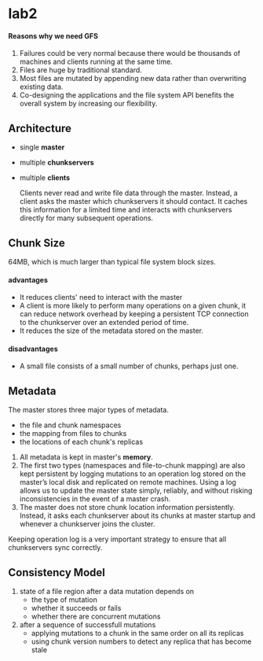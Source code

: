 # lab2

#### Reasons why we need GFS
1.  Failures could be very normal because there would be thousands of machines and clients running at the same time.
2.  Files are huge by traditional standard.
3.  Most files are mutated by appending new data rather than overwriting existing data.
4.  Co-designing the applications and the file system API benefits the overall system by increasing our flexibility.


## Architecture
*  single **master**
*  multiple **chunkservers**
*  multiple **clients**

    Clients never read and write file data through the master. Instead, a client asks the master which chunkservers it should contact. It caches this information for a limited time and interacts with chunkservers directly for many subsequent operations.

## Chunk Size
64MB, which is much larger than typical file system block sizes.

#### advantages
-  It reduces clients' need to interact with the master
-  A client is more likely to perform many operations on a given chunk, it can reduce network overhead by keeping a persistent TCP connection to the chunkserver over an extended period of time.
-  It reduces the size of the metadata stored on the master.

#### disadvantages
-  A small file consists of a small number of chunks, perhaps just one.

## Metadata
The master stores three major types of metadata.
-  the file and chunk namespaces
-  the mapping from files to chunks
-  the locations of each chunk's replicas

1. All metadata is kept in master's **memory**.
2. The first two types (namespaces and file-to-chunk mapping) are also kept persistent by logging mutations to an operation log stored on the master’s local disk and replicated on remote machines. Using a log allows us to update the master state simply, reliably, and without risking inconsistencies in the event of a master crash.
3. The master does not store chunk location information persistently. Instead, it asks each chunkserver about its chunks at master startup and whenever a chunkserver joins the cluster.

Keeping operation log is a very important strategy to ensure that all chunkservers sync correctly.

## Consistency Model
1. state of a file region after a data mutation depends on
    - the type of mutation
    - whether it succeeds or fails
    - whether there are concurrent mutations
2. after a sequence of successfull mutations
    - applying mutations to a chunk in the same order on all its replicas
    - using chunk version numbers to detect any replica that has become stale

